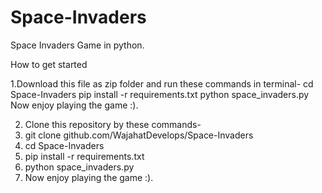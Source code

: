 # Space-Invaders
Space Invaders Game in python.

How to get started

1.Download this file as zip folder and run these commands in terminal- 
cd Space-Invaders
pip install -r requirements.txt
python space_invaders.py
Now enjoy playing the game :).

2. Clone this repository by these commands-
3. git clone github.com/WajahatDevelops/Space-Invaders
4. cd Space-Invaders
5. pip install -r requirements.txt
6. python space_invaders.py
7. Now enjoy playing the game :).
